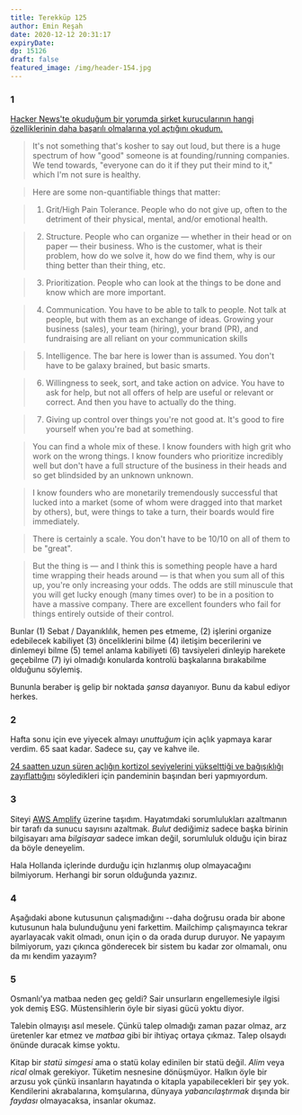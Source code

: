 ```yaml
---
title: Terekküp 125
author: Emin Reşah
date: 2020-12-12 20:31:17
expiryDate: 
dp: 15126
draft: false
featured_image: /img/header-154.jpg
---
```


### 1

[Hacker News'te okuduğum bir yorumda şirket kurucularının hangi özelliklerinin daha başarılı
olmalarına yol açtığını okudum.][hn] 

> It's not something that's kosher to say out loud, but there is a huge spectrum of how "good" someone is at founding/running companies. We tend towards, "everyone can do it if they put their mind to it," which I'm not sure is healthy.

> Here are some non-quantifiable things that matter:

> 1. Grit/High Pain Tolerance. People who do not give up, often to the detriment of their physical, mental, and/or emotional health.

> 2. Structure. People who can organize — whether in their head or on paper — their business. Who is the customer, what is their problem, how do we solve it, how do we find them, why is our thing better than their thing, etc.

> 3. Prioritization. People who can look at the things to be done and know which are more important.

> 4. Communication. You have to be able to talk to people. Not talk at people, but with them as an exchange of ideas. Growing your business (sales), your team (hiring), your brand (PR), and fundraising are all reliant on your communication skills

> 5. Intelligence. The bar here is lower than is assumed. You don't have to be galaxy brained, but basic smarts.

> 6. Willingness to seek, sort, and take action on advice. You have to ask for help, but not all offers of help are useful or relevant or correct. And then you have to actually do the thing.

> 7. Giving up control over things you're not good at. It's good to fire yourself when you're bad at something.

> You can find a whole mix of these. I know founders with high grit who work on the wrong things. I know founders who prioritize incredibly well but don't have a full structure of the business in their heads and so get blindsided by an unknown unknown.

> I know founders who are monetarily tremendously successful that lucked into a market (some of whom were dragged into that market by others), but, were things to take a turn, their boards would fire immediately.

> There is certainly a scale. You don't have to be 10/10 on all of them to be "great".

> But the thing is — and I think this is something people have a hard time wrapping their heads around — is that when you sum all of this up, you're only increasing your odds. The odds are still minuscule that you will get lucky enough (many times over) to be in a position to have a massive company. There are excellent founders who fail for things entirely outside of their control.

Bunlar (1) Sebat / Dayanıklılık, hemen pes etmeme, (2) işlerini organize edebilecek kabiliyet (3)
önceliklerini bilme (4) iletişim becerilerini ve dinlemeyi bilme (5) temel anlama kabiliyeti (6)
tavsiyeleri dinleyip harekete geçebilme (7) iyi olmadığı konularda kontrolü başkalarına bırakabilme
olduğunu söylemiş. 

Bununla beraber iş gelip bir noktada *şansa* dayanıyor. Bunu da kabul ediyor herkes. 

[hn]: https://news.ycombinator.com/item?id=25104754

### 2

Hafta sonu için eve yiyecek almayı *unuttuğum* için açlık yapmaya karar verdim. 65 saat kadar.
Sadece su, çay ve kahve ile. 

[24 saatten uzun süren açlığın kortizol seviyelerini yükselttiği ve bağışıklığı
zayıflattığını][insider] söyledikleri için pandeminin başından beri yapmıyordum. 


[insider]: https://www.insider.com/avoid-intermittent-fasting-diets-during-coronavirus-pandemic-2020-3


### 3

Siteyi [AWS Amplify](https://amplify.amazonaws.com) üzerine taşıdım. Hayatımdaki sorumlulukları
azaltmanın bir tarafı da sunucu sayısını azaltmak. *Bulut* dediğimiz sadece başka birinin
bilgisayarı ama *bilgisayar* sadece imkan değil, sorumluluk olduğu için biraz da böyle deneyelim. 

Hala Hollanda içlerinde durduğu için hızlanmış olup olmayacağını bilmiyorum. Herhangi bir sorun
olduğunda yazınız. 

### 4

Aşağıdaki abone kutusunun çalışmadığını --daha doğrusu orada bir abone kutusunun hala bulunduğunu
yeni farkettim. Mailchimp çalışmayınca tekrar ayarlayacak vakit olmadı, onun için o da orada durup
duruyor. Ne yapayım bilmiyorum, yazı çıkınca gönderecek bir sistem bu kadar zor olmamalı, onu da mı
kendim yazayım?



### 5 

Osmanlı'ya matbaa neden geç geldi? Sair unsurların engellemesiyle ilgisi yok demiş ESG. Müstensihlerin öyle bir siyasi gücü yoktu diyor. 

Talebin olmayışı asıl mesele. Çünkü talep olmadığı zaman pazar olmaz, arz üretenler kar etmez ve *matbaa* gibi bir ihtiyaç ortaya çıkmaz. Talep olsaydı önünde duracak kimse yoktu. 

Kitap bir *statü simgesi* ama o statü kolay edinilen bir statü değil. *Alim* veya *rical* olmak gerekiyor. Tüketim nesnesine dönüşmüyor. Halkın öyle bir arzusu yok çünkü insanların hayatında o kitapla yapabilecekleri bir şey yok. Kendilerini akrabalarına, komşularına, dünyaya *yabancılaştırmak* dışında bir *faydası* olmayacaksa, insanlar okumaz. 

